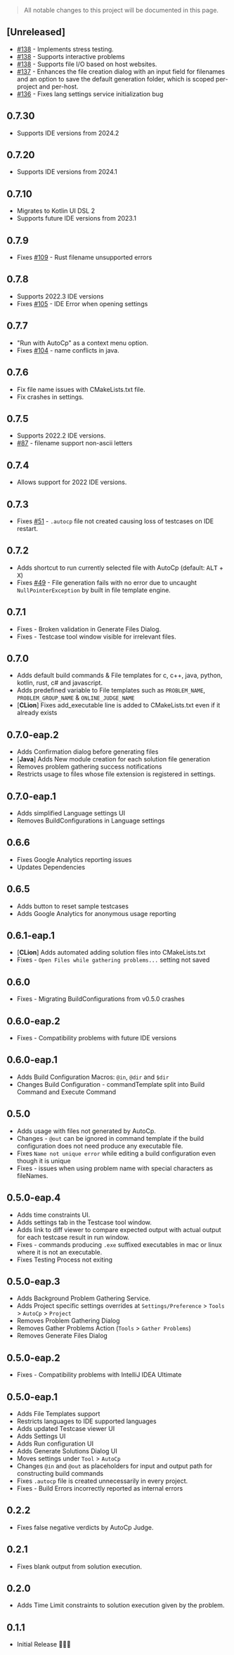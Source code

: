 <!-- Keep a Changelog guide -> https://keepachangelog.com -->
> All notable changes to this project will be documented in this page.

## [Unreleased]

- [#138](https://github.com/Pushpavel/AutoCp/pull/138) - Implements stress testing.
- [#138](https://github.com/Pushpavel/AutoCp/pull/138) - Supports interactive problems 
- [#138](https://github.com/Pushpavel/AutoCp/pull/138) - Supports file I/O based on host websites.
- [#137](https://github.com/Pushpavel/AutoCp/pull/137) - Enhances the file creation dialog with an input field for filenames and an option to save the default generation folder, which is scoped per-project and per-host. 
- [#136](https://github.com/Pushpavel/AutoCp/pull/136) - Fixes lang settings service initialization bug

## 0.7.30

- Supports IDE versions from 2024.2

## 0.7.20

- Supports IDE versions from 2024.1

## 0.7.10

- Migrates to Kotlin UI DSL 2
- Supports future IDE versions from 2023.1

## 0.7.9

- Fixes [#109](https://github.com/Pushpavel/AutoCp/issues/109) - Rust filename unsupported errors

## 0.7.8

- Supports 2022.3 IDE versions
- Fixes [#105](https://github.com/Pushpavel/AutoCp/issues/105) - IDE Error when opening settings

## 0.7.7

- "Run with AutoCp" as a context menu option.
- Fixes [#104](https://github.com/Pushpavel/AutoCp/issues/104) - name conflicts in java.

## 0.7.6

- Fix file name issues with CMakeLists.txt file.
- Fix crashes in settings.

## 0.7.5

- Supports 2022.2 IDE versions.
- [#87](https://github.com/Pushpavel/AutoCp/pull/87) - filename support non-ascii letters

## 0.7.4

- Allows support for 2022 IDE versions.

## 0.7.3

- Fixes [#51](https://github.com/Pushpavel/AutoCp/issues/49) - ```.autocp``` file not created causing loss of testcases
  on IDE restart.

## 0.7.2

- Adds shortcut to run currently selected file with AutoCp (default: <kbd>ALT</kbd> + <kbd>X</kbd>)
- Fixes [#49](https://github.com/Pushpavel/AutoCp/issues/49) - File generation fails with no error due to uncaught
  ```NullPointerException``` by built in file template engine.

## 0.7.1

- Fixes - Broken validation in Generate Files Dialog.
- Fixes - Testcase tool window visible for irrelevant files.

## 0.7.0

- Adds default build commands & File templates for c, c++, java, python, kotlin, rust, c# and javascript.
- Adds predefined variable to File templates such as ```PROBLEM_NAME```, ```PROBLEM_GROUP_NAME```
  & ```ONLINE_JUDGE_NAME```
- [__CLion__] Fixes add_executable line is added to CMakeLists.txt even if it already exists

## 0.7.0-eap.2

- Adds Confirmation dialog before generating files
- [__Java__] Adds New module creation for each solution file generation
- Removes problem gathering success notifications
- Restricts usage to files whose file extension is registered in settings.

## 0.7.0-eap.1

- Adds simplified Language settings UI
- Removes BuildConfigurations in Language settings

## 0.6.6

- Fixes Google Analytics reporting issues
- Updates Dependencies

## 0.6.5

- Adds button to reset sample testcases
- Adds Google Analytics for anonymous usage reporting

## 0.6.1-eap.1

- [__CLion__] Adds automated adding solution files into CMakeLists.txt
- Fixes - ```Open Files while gathering problems...``` setting not saved

## 0.6.0

- Fixes - Migrating BuildConfigurations from v0.5.0 crashes

## 0.6.0-eap.2

- Fixes - Compatibility problems with future IDE versions

## 0.6.0-eap.1

- Adds Build Configuration Macros: ```@in```, ```@dir``` and ```$dir```
- Changes Build Configuration - commandTemplate split into Build Command and Execute Command

## 0.5.0

- Adds usage with files not generated by AutoCp.
- Changes - ```@out``` can be ignored in command template if the build configuration does not need produce any
  executable file.
- Fixes ```Name not unique error``` while editing a build configuration even though it is unique
- Fixes - issues when using problem name with special characters as fileNames.

## 0.5.0-eap.4

- Adds time constraints UI.
- Adds settings tab in the Testcase tool window.
- Adds link to diff viewer to compare expected output with actual output for each testcase result in run window.
- Fixes - commands producing ```.exe``` suffixed executables in mac or linux where it is not an executable.
- Fixes Testing Process not exiting

## 0.5.0-eap.3

- Adds Background Problem Gathering Service.
- Adds Project specific settings overrides at ```Settings/Preference``` > ```Tools``` > ```AutoCp``` > ```Project```
- Removes Problem Gathering Dialog
- Removes Gather Problems Action (```Tools``` > ```Gather Problems```)
- Removes Generate Files Dialog

## 0.5.0-eap.2

- Fixes - Compatibility problems with IntelliJ IDEA Ultimate

## 0.5.0-eap.1

- Adds File Templates support
- Restricts languages to IDE supported languages
- Adds updated Testcase viewer UI
- Adds Settings UI
- Adds Run configuration UI
- Adds Generate Solutions Dialog UI
- Moves settings under ```Tool``` > ```AutoCp```
- Changes ```@in``` and ```@out``` as placeholders for input and output path for constructing build commands
- Fixes ```.autocp``` file is created unnecessarily in every project.
- Fixes - Build Errors incorrectly reported as internal errors

## 0.2.2

- Fixes false negative verdicts by AutoCp Judge.

## 0.2.1

- Fixes blank output from solution execution.

## 0.2.0

- Adds Time Limit constraints to solution execution given by the problem.

## 0.1.1

- Initial Release 🎉🎉😀
